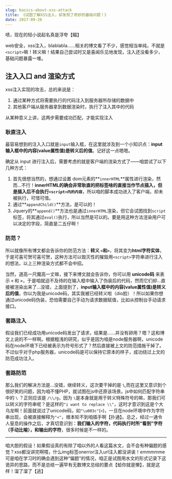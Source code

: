 ```yaml
---
slug: basics-about-xss-attack
title: 《试图了解XSS注入，却发现了奇妙的基础问题！》
date: 2017-09-26
---
```


啧，现在的轻小说起名真是浮夸【瞄】

web安全，xss注入，blablabla......相关的博文看了不少，感觉相当单纯，不就是`<script>`嘛！转义嘛！结果自己尝试时又是喜闻乐见地发现，注入还没看多少，基础问题暴露一堆。

## 注入入口 and 渲染方式

xss注入实现的攻击，总的来说是：

1. 通过某种方式将需要执行的代码注入到服务器所存储的数据中
2. 其他客户端从服务器拿到数据渲染时，执行了注入其中的代码

从某种意义上讲，这两步需要成功匹配，才能实现注入

### 耿直注入

最容易想到的注入入口就是`input`输入框，在这里就涉及到一个小知识点：**input输入框中的内容(value属性值)是转义后的值**。记好这一点嗯嗯。

确定从 input 进行注入后，需要考虑的就是客户端的渲染方式了——咱尝试了以下几种方式：

1. 首先很想当然的，想通过设置 dom元素的**`innerHTML`**属性进行渲染，然而…不行！**innerHTML的确会非常耿直的把标签啥的直接当作节点插入，但是插入后不会执行`<script>内的内容`**，所以咱的脚本成功进入了客户端，却未被执行，可惜可惜。
2. 通过**`appendChild()`**方法，是可以的！
3. Jquery的**`append()`**方法也是通过`innerHTML`渲染，但它会试图找到`script`标签，将其通过`eval()`执行，所以当然是可以的。要是用这种方法渲染用户可以决定的字段，简直是二五仔啊！

### 防范？

所以就像所有博文都会告诉你的防范方法：**转义 `<`和`>`**，将其变为**html字符实体**，于是可喜可贺可喜可贺，这种方法可以毁灭性的摧毁用`<script>`字符串进行注入的想法，以上三种渲染方式都不会中招。

当然，道高一尺魔高一丈嘛，接下来博文就会告诉你，你可以用 **unicode码** 来表示  **`<`** 和 **`>`**，于是咱就迫不及待的在输入框中输入了伪装后的代码，然而它们却...直接被渲染出来了…没错，上面提到了，**input输入框中的内容(value属性值)是转义后的值**，你以为我是unicode码，其实我被已经转义啦（dio脸）！所以如果你想通过unicode码伪装，恐怕需要自己手动为请求数据赋值，比如从控制台手动请求接口。

### 套路注入

假设我们已经成功用unicode码发出了请求，结果是......并没有卵用？嗯？这和博文上说的不一样啊。根据粗浅的研究，似乎是因为咱是node服务器啊，unicode码在node环境下已经被表示为符号形式了？然后直接被上文的防范措施干掉了。不过似乎对于php服务器，unicode码是可以保持它原本的样子，成功绕过上文的防范成功注入。

### 套路防范

那么我们的解决方法是…没错，继续转义，这次要干掉的是 **`\`**,而在这里又意识到个很好笑的问题，因为咱不懂PHP，就试图在js中还原该场景。js中如何匹配字符串中的 `\` ？正则应该是 `/\\/g`，因为 `\`是本身就是用于转义特殊符号的嘛，那我们可以转义的字符串呢？是这样的`"i want to replace \\"`，这时才意识到这是个大乌龙啊！前面就说过了unicode码，如`"\u003c"`(`<`)，一旦在node环境中作为字符串出现，会被直接解释为`"<"`，根本轮不到咱插手啊【扑通】。总之，经过一通令人窒息的操作之后，才真切意识到：**我们输入的字符，代码执行时所“看到”字符（手动比喻），和输出的字符**，很多时候是不一样的。

------

咱大胆的假设！如果假设真的有除了咱以外的人看这篇水文，会不会有种偏题的感觉？xss都没讲完啊喂，什么img标签onerror注入url注入都没讲诶！emmmmme可是咱在学习时的确会遇到这种“偏题”的情况，咱正是试图用水文的形式记录下这诡异的思路，而不是总结一遍早有无数博文总结的要点【蛤你就是懒】，就是这样！溜了溜了【逃】

